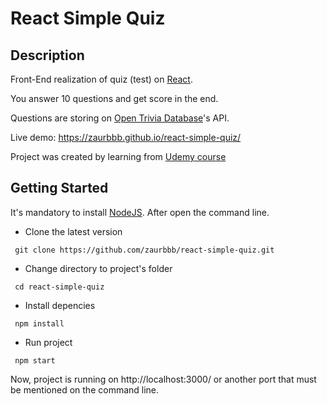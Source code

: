 # React Simple Quiz

## Description

Front-End realization of quiz (test) on [React](https://reactjs.org/).

You answer 10 questions and get score in the end.

Questions are storing on [Open Trivia Database](https://opentdb.com/)'s API.

Live demo: https://zaurbbb.github.io/react-simple-quiz/

Project was created by learning from [Udemy course](https://www.udemy.com/course/react-for-beginner-quiz-react-app/?utm_source=adwords-learn&utm_medium=udemyads&utm_campaign=INTL-AW-PROS-TECH-RU-DSA-RU-RUS_._ci__._sl_RUS_._vi_TECH_._sd_All_._la_RU_._&utm_content=deal4584&utm_term=_._ag_79668233210_._ad_398194737486_._de_c_._dm__._pl__._ti_dsa-484476915510_._li_1009806_._pd__._&gclid=CjwKCAjwtKmaBhBMEiwAyINuwBPtZ-wcKQenFxc0QVx_72GgHpfFYtqMV8NsiZ3ANxPAZeKh8ZuIuhoCofoQAvD_BwE)

## Getting Started

It's mandatory to install [NodeJS](https://nodejs.org/en/download/). After open the command line.

- Clone the latest version
```
 git clone https://github.com/zaurbbb/react-simple-quiz.git
```
- Change directory to project's folder
```
 cd react-simple-quiz
```
- Install depencies
```
 npm install
```
- Run project
```
 npm start
```
Now, project is running on http://localhost:3000/ or another port that must be mentioned on the command line.
